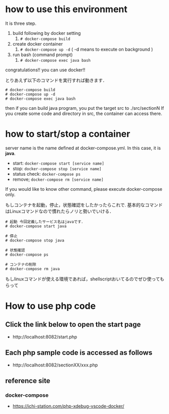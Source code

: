 # how to use this environment

It is three step.

1. build following by docker setting
	1. ```# docker-compose build```
2. create docker container
	1. ```# docker-compose up -d```
     ( -d means to execute on background )
3. run bash (command prompt)
	1. ```# docker-compose exec java bash```

congratulations!! you can use docker!!

とりあえず以下のコマンドを実行すれば動きます．
```
# docker-compose build
# docker-compose up -d
# docker-compose exec java bash
```


then if you can build java program, you put the target src to ./src/sectionN
If you create some code and directory in src, the container can access there.

# how to start/stop a container
server name is the name defined at docker-compose.yml.
In this case, it is **java**.

- start: ```docker-compose start [service name]```
- stop: ```docker-compose stop [service name]```
- status check: ```docker-compose ps```
- remove; ```docker-compose rm [service name]```

If you would like to know other command, please execute docker-compose only.

もしコンテナを起動，停止，状態確認をしたかったらこれで.
基本的なコマンドはLinuxコマンドなので慣れたらノリと勢いでいける．

```
# 起動 今回定義したサービス名はjavaです．
# docker-compose start java

# 停止
# docker-compose stop java

# 状態確認
# docker-compose ps

# コンテナの削除
# docker-compose rm java
```

もしlinuxコマンドが使える環境であれば，shellscriptおいてるのでぜひ使ってもらって


# How to use php code
## Click the link below to open the start page
- http://localhost:8082/start.php

## Each php sample code is accessed as follows
- http://localhost:8082/sectionXX/xxx.php

## reference site
### docker-compose
- https://ichi-station.com/php-xdebug-vscode-docker/